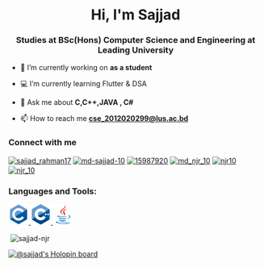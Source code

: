 <h1 align="center">Hi, I'm Sajjad</h1>
<h3 align="center">Studies at BSc(Hons) Computer Science and Engineering at Leading University</h3>

- 🔭 I’m currently working on **as a student**

- 💻 I’m currently learning Flutter & DSA 
 
- 💬 Ask me about **C,C++,JAVA , C#**

- 📫 How to reach me **cse_2012020299@lus.ac.bd**

<h3 align="left"> Connect with me </h3>
<p align="left">
<a href="https://twitter.com/sajjad_rahman17" target="blank"><img align="center" src="https://raw.githubusercontent.com/rahuldkjain/github-profile-readme-generator/master/src/images/icons/Social/twitter.svg" alt="sajjad_rahman17" height="30" width="40" /></a>
<a href="https://linkedin.com/in/md-sajjad-10" target="blank"><img align="center" src="https://raw.githubusercontent.com/rahuldkjain/github-profile-readme-generator/master/src/images/icons/Social/linked-in-alt.svg" alt="md-sajjad-10" height="30" width="40" /></a>
<a href="https://stackoverflow.com/users/15987920" target="blank"><img align="center" src="https://raw.githubusercontent.com/rahuldkjain/github-profile-readme-generator/master/src/images/icons/Social/stack-overflow.svg" alt="15987920" height="30" width="40" /></a>
<a href="https://www.codechef.com/users/md_njr_10" target="blank"><img align="center" src="https://cdn.jsdelivr.net/npm/simple-icons@3.1.0/icons/codechef.svg" alt="md_njr_10" height="30" width="40" /></a>
<a href="https://www.hackerrank.com/njr10" target="blank"><img align="center" src="https://raw.githubusercontent.com/rahuldkjain/github-profile-readme-generator/master/src/images/icons/Social/hackerrank.svg" alt="njr10" height="30" width="40" /></a>
<a href="https://codeforces.com/profile/njr_10" target="blank"><img align="center" src="https://cdn.jsdelivr.net/npm/simple-icons@3.0.1/icons/codeforces.svg" alt="njr_10" height="30" width="40" /></a>
</p>
<h3 align="left">Languages and Tools:</h3>
<p align="left"> <a href="https://www.cprogramming.com/" target="_blank"> <img src="https://raw.githubusercontent.com/devicons/devicon/master/icons/c/c-original.svg" alt="c" width="40" height="40"/> </a> <a href="https://www.w3schools.com/cpp/" target="_blank"> <img src="https://raw.githubusercontent.com/devicons/devicon/master/icons/cplusplus/cplusplus-original.svg" alt="cplusplus" width="40" height="40"/> </a> <a href="https://www.java.com" target="_blank"> <img src="https://raw.githubusercontent.com/devicons/devicon/master/icons/java/java-original.svg" alt="java" width="40" height="40"/> </a> </p>
<p>&nbsp;<img align="center" src="https://github-readme-stats.vercel.app/api?username=sajjad-njr&show_icons=true&locale=en" alt="sajjad-njr" /></p>

  [![@sajjad's Holopin board](https://holopin.io/api/user/board?user=sajjad)](https://holopin.io/@sajjad)  

